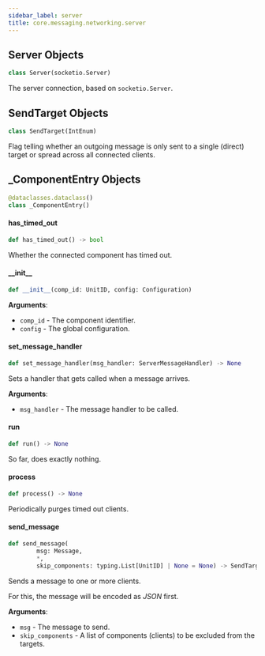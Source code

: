 ```yaml
---
sidebar_label: server
title: core.messaging.networking.server
---
```


## Server Objects

```python
class Server(socketio.Server)
```

The server connection, based on ``socketio.Server``.

## SendTarget Objects

```python
class SendTarget(IntEnum)
```

Flag telling whether an outgoing message is only sent to a single (direct) target or spread across all connected clients.

## \_ComponentEntry Objects

```python
@dataclasses.dataclass()
class _ComponentEntry()
```

#### has\_timed\_out

```python
def has_timed_out() -> bool
```

Whether the connected component has timed out.

#### \_\_init\_\_

```python
def __init__(comp_id: UnitID, config: Configuration)
```

**Arguments**:

- `comp_id` - The component identifier.
- `config` - The global configuration.

#### set\_message\_handler

```python
def set_message_handler(msg_handler: ServerMessageHandler) -> None
```

Sets a handler that gets called when a message arrives.

**Arguments**:

- `msg_handler` - The message handler to be called.

#### run

```python
def run() -> None
```

So far, does exactly nothing.

#### process

```python
def process() -> None
```

Periodically purges timed out clients.

#### send\_message

```python
def send_message(
        msg: Message,
        *,
        skip_components: typing.List[UnitID] | None = None) -> SendTarget
```

Sends a message to one or more clients.

For this, the message will be encoded as *JSON* first.

**Arguments**:

- `msg` - The message to send.
- `skip_components` - A list of components (clients) to be excluded from the targets.

